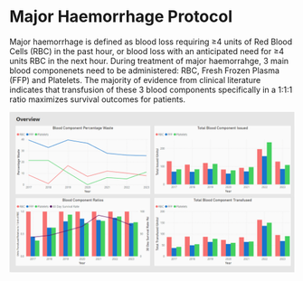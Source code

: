 # Major Haemorrhage Protocol

Major haemorrhage is defined as blood loss requiring ≥4 units of Red Blood Cells (RBC) in the past hour, or blood loss with an anticipated need for ≥4 units RBC in the next hour. During treatment of major haemorrahge, 3 main blood componenets need to be administered: RBC, Fresh Frozen Plasma (FFP) and Platelets. The majority of evidence from clinical literature indicates that transfusion of these 3 blood components specifically in a 1:1:1 ratio maximizes survival outcomes for patients.



![MTP Overview](Images/MTP%20Overview.png)
